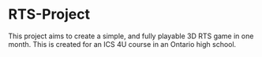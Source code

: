 RTS-Project
===========

This project aims to create a simple, and fully playable 3D RTS game in one month. This is created for an ICS 4U course in an Ontario high school.